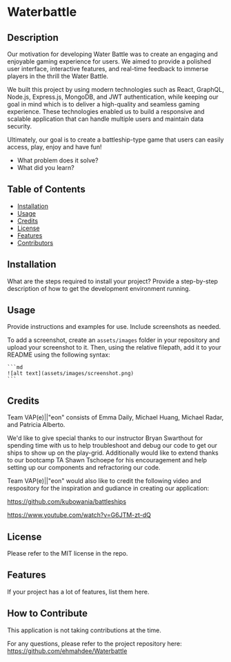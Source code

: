 # Waterbattle


## Description

Our motivation for developing Water Battle was to create an engaging and enjoyable gaming experience for users. We aimed to provide a polished user interface, interactive features, and real-time feedback to immerse players in the thrill the Water Battle.

We built this project by using modern technologies such as React, GraphQL, Node.js, Express.js, MongoDB, and JWT authentication, while keeping our goal in mind which is to deliver a high-quality and seamless gaming experience. These technologies enabled us to build a responsive and scalable application that can handle multiple users and maintain data security.

Ultimately, our goal is to create a battleship-type game that users can easily access, play, enjoy and have fun!


- What problem does it solve?
- What did you learn?

## Table of Contents 

- [Installation](#installation)
- [Usage](#usage)
- [Credits](#credits)
- [License](#license)
- [Features](#features)
- [Contributors](#contributors)

## Installation

What are the steps required to install your project? Provide a step-by-step description of how to get the development environment running.

## Usage

Provide instructions and examples for use. Include screenshots as needed.

To add a screenshot, create an `assets/images` folder in your repository and upload your screenshot to it. Then, using the relative filepath, add it to your README using the following syntax:

    ```md
    ![alt text](assets/images/screenshot.png)
    ```

## Credits

Team VAP(e)||"eon" consists of Emma Daily, Michael Huang, Michael Radar, and Patricia Alberto.  

We'd like to give special thanks to our instructor Bryan Swarthout for spending time with us to help troubleshoot and debug our code to get our ships to show up on the play-grid.  Additionally would like to extend thanks to our bootcamp TA Shawn Tschoepe for his encouragement and help setting up our components and refractoring our code.  

Team VAP(e)||"eon" would also like to credit the following video and respository for the inspiration and gudiance in creating our application:

https://github.com/kubowania/battleships

https://www.youtube.com/watch?v=G6JTM-zt-dQ


## License

Please refer to the MIT license in the repo. 

## Features

If your project has a lot of features, list them here.

## How to Contribute

This application is not taking contributions at the time.  

For any questions, please refer to the project repository here: https://github.com/ehmahdee/Waterbattle

